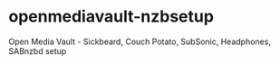 openmediavault-nzbsetup
=======================

Open Media Vault - Sickbeard, Couch Potato, SubSonic, Headphones, SABnzbd setup